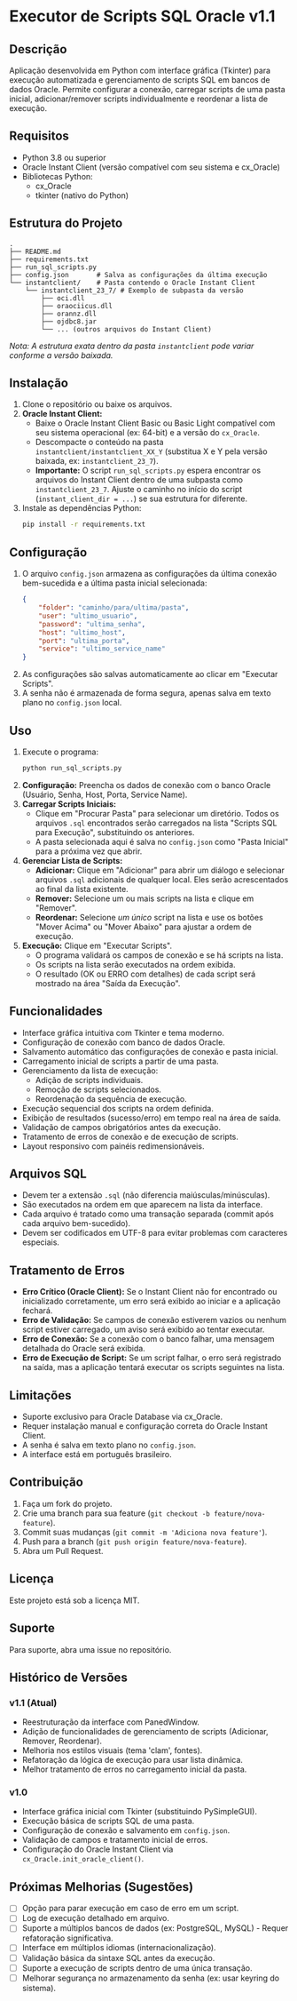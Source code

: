 # Executor de Scripts SQL Oracle v1.1

## Descrição
Aplicação desenvolvida em Python com interface gráfica (Tkinter) para execução automatizada e gerenciamento de scripts SQL em bancos de dados Oracle. Permite configurar a conexão, carregar scripts de uma pasta inicial, adicionar/remover scripts individualmente e reordenar a lista de execução.

## Requisitos
- Python 3.8 ou superior
- Oracle Instant Client (versão compatível com seu sistema e cx_Oracle)
- Bibliotecas Python:
  - cx_Oracle
  - tkinter (nativo do Python)

## Estrutura do Projeto
```
.
├── README.md
├── requirements.txt
├── run_sql_scripts.py
├── config.json       # Salva as configurações da última execução
└── instantclient/    # Pasta contendo o Oracle Instant Client
    └── instantclient_23_7/ # Exemplo de subpasta da versão
        ├── oci.dll
        ├── oraociicus.dll
        ├── orannz.dll
        ├── ojdbc8.jar
        └── ... (outros arquivos do Instant Client)
```
*Nota: A estrutura exata dentro da pasta `instantclient` pode variar conforme a versão baixada.* 

## Instalação

1.  Clone o repositório ou baixe os arquivos.
2.  **Oracle Instant Client:**
    *   Baixe o Oracle Instant Client Basic ou Basic Light compatível com seu sistema operacional (ex: 64-bit) e a versão do `cx_Oracle`.
    *   Descompacte o conteúdo na pasta `instantclient/instantclient_XX_Y` (substitua X e Y pela versão baixada, ex: `instantclient_23_7`).
    *   **Importante:** O script `run_sql_scripts.py` espera encontrar os arquivos do Instant Client dentro de uma subpasta como `instantclient_23_7`. Ajuste o caminho no início do script (`instant_client_dir = ...`) se sua estrutura for diferente.
3.  Instale as dependências Python:
    ```bash
    pip install -r requirements.txt
    ```

## Configuração

1.  O arquivo `config.json` armazena as configurações da última conexão bem-sucedida e a última pasta inicial selecionada:
    ```json
    {
        "folder": "caminho/para/ultima/pasta",
        "user": "ultimo_usuario",
        "password": "ultima_senha",
        "host": "ultimo_host",
        "port": "ultima_porta",
        "service": "ultimo_service_name"
    }
    ```
2.  As configurações são salvas automaticamente ao clicar em "Executar Scripts".
3.  A senha não é armazenada de forma segura, apenas salva em texto plano no `config.json` local.

## Uso

1.  Execute o programa:
    ```bash
    python run_sql_scripts.py
    ```
2.  **Configuração:** Preencha os dados de conexão com o banco Oracle (Usuário, Senha, Host, Porta, Service Name).
3.  **Carregar Scripts Iniciais:**
    *   Clique em "Procurar Pasta" para selecionar um diretório. Todos os arquivos `.sql` encontrados serão carregados na lista "Scripts SQL para Execução", substituindo os anteriores.
    *   A pasta selecionada aqui é salva no `config.json` como "Pasta Inicial" para a próxima vez que abrir.
4.  **Gerenciar Lista de Scripts:**
    *   **Adicionar:** Clique em "Adicionar" para abrir um diálogo e selecionar arquivos `.sql` adicionais de qualquer local. Eles serão acrescentados ao final da lista existente.
    *   **Remover:** Selecione um ou mais scripts na lista e clique em "Remover".
    *   **Reordenar:** Selecione *um único* script na lista e use os botões "Mover Acima" ou "Mover Abaixo" para ajustar a ordem de execução.
5.  **Execução:** Clique em "Executar Scripts".
    *   O programa validará os campos de conexão e se há scripts na lista.
    *   Os scripts na lista serão executados na ordem exibida.
    *   O resultado (OK ou ERRO com detalhes) de cada script será mostrado na área "Saída da Execução".

## Funcionalidades

- Interface gráfica intuitiva com Tkinter e tema moderno.
- Configuração de conexão com banco de dados Oracle.
- Salvamento automático das configurações de conexão e pasta inicial.
- Carregamento inicial de scripts a partir de uma pasta.
- Gerenciamento da lista de execução:
    - Adição de scripts individuais.
    - Remoção de scripts selecionados.
    - Reordenação da sequência de execução.
- Execução sequencial dos scripts na ordem definida.
- Exibição de resultados (sucesso/erro) em tempo real na área de saída.
- Validação de campos obrigatórios antes da execução.
- Tratamento de erros de conexão e de execução de scripts.
- Layout responsivo com painéis redimensionáveis.

## Arquivos SQL

- Devem ter a extensão `.sql` (não diferencia maiúsculas/minúsculas).
- São executados na ordem em que aparecem na lista da interface.
- Cada arquivo é tratado como uma transação separada (commit após cada arquivo bem-sucedido).
- Devem ser codificados em UTF-8 para evitar problemas com caracteres especiais.

## Tratamento de Erros

- **Erro Crítico (Oracle Client):** Se o Instant Client não for encontrado ou inicializado corretamente, um erro será exibido ao iniciar e a aplicação fechará.
- **Erro de Validação:** Se campos de conexão estiverem vazios ou nenhum script estiver carregado, um aviso será exibido ao tentar executar.
- **Erro de Conexão:** Se a conexão com o banco falhar, uma mensagem detalhada do Oracle será exibida.
- **Erro de Execução de Script:** Se um script falhar, o erro será registrado na saída, mas a aplicação tentará executar os scripts seguintes na lista.

## Limitações

- Suporte exclusivo para Oracle Database via cx_Oracle.
- Requer instalação manual e configuração correta do Oracle Instant Client.
- A senha é salva em texto plano no `config.json`.
- A interface está em português brasileiro.

## Contribuição

1.  Faça um fork do projeto.
2.  Crie uma branch para sua feature (`git checkout -b feature/nova-feature`).
3.  Commit suas mudanças (`git commit -m 'Adiciona nova feature'`).
4.  Push para a branch (`git push origin feature/nova-feature`).
5.  Abra um Pull Request.

## Licença

Este projeto está sob a licença MIT.

## Suporte

Para suporte, abra uma issue no repositório.

## Histórico de Versões

### v1.1 (Atual)
- Reestruturação da interface com PanedWindow.
- Adição de funcionalidades de gerenciamento de scripts (Adicionar, Remover, Reordenar).
- Melhoria nos estilos visuais (tema 'clam', fontes).
- Refatoração da lógica de execução para usar lista dinâmica.
- Melhor tratamento de erros no carregamento inicial da pasta.

### v1.0
- Interface gráfica inicial com Tkinter (substituindo PySimpleGUI).
- Execução básica de scripts SQL de uma pasta.
- Configuração de conexão e salvamento em `config.json`.
- Validação de campos e tratamento inicial de erros.
- Configuração do Oracle Instant Client via `cx_Oracle.init_oracle_client()`.

## Próximas Melhorias (Sugestões)

- [ ] Opção para parar execução em caso de erro em um script.
- [ ] Log de execução detalhado em arquivo.
- [ ] Suporte a múltiplos bancos de dados (ex: PostgreSQL, MySQL) - Requer refatoração significativa.
- [ ] Interface em múltiplos idiomas (internacionalização).
- [ ] Validação básica da sintaxe SQL antes da execução.
- [ ] Suporte a execução de scripts dentro de uma única transação.
- [ ] Melhorar segurança no armazenamento da senha (ex: usar keyring do sistema). 